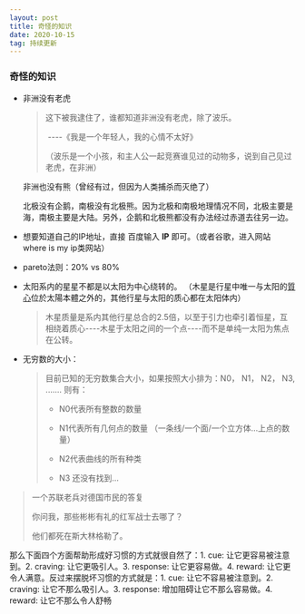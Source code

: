 ```yaml
---
layout: post
title: 奇怪的知识
date: 2020-10-15 
tag: 持续更新
---
```


### 奇怪的知识

- 非洲没有老虎

  > 这下被我逮住了，谁都知道非洲没有老虎，除了波乐。
  >
  > ​																		----《我是一个年轻人，我的心情不太好》
  >
  > （波乐是一个小孩，和主人公一起竞赛谁见过的动物多，说到自己见过老虎，在非洲）

  非洲也没有熊（曾经有过，但因为人类捕杀而灭绝了）

  北极没有企鹅，南极没有北极熊。因为北极和南极地理情况不同，北极主要是海，南极主要是大陆。另外，企鹅和北极熊都没有办法经过赤道去往另一边。

  

- 想要知道自己的IP地址，直接 百度输入 **IP** 即可。（或者谷歌，进入网站 where is my ip类网站）

- pareto法则：20% vs 80%





- 太阳系内的星星不都是以太阳为中心绕转的。 （木星是行星中唯一与太阳的[質心](https://zh.wikipedia.org/wiki/質心)位於太陽本體之外的，其他行星与太阳的质心都在太阳体内） 

  > 木星质量是系内其他行星总合的2.5倍，以至于引力也牵引着恒星，互相绕着质心----木星于太阳之间的一个点----而不是单纯一太阳为焦点在公转。



- 无穷数的大小：

  > 目前已知的无穷数集合大小，如果按照大小排为：N0， N1， N2， N3, ....... 则有：
  >
  > - N0代表所有整数的数量
  >
  > - N1代表所有几何点的数量 （一条线/一个面/一个立方体...上点的数量）
  >
  > - N2代表曲线的所有种类
  >
  > - N3 还没有找到...



>  一个苏联老兵对德国市民的答复
>
> 你问我，那些彬彬有礼的红军战士去哪了？
>
> 他们都死在斯大林格勒了。





那么下面四个方面帮助形成好习惯的方式就很自然了：1. cue: 让它更容易被注意到。2. craving: 让它更吸引人。3. response: 让它更容易做。4. reward: 让它更令人满意。反过来摆脱坏习惯的方式就是：1. cue: 让它不容易被注意到。2. craving: 让它不那么吸引人。3. response: 增加阻碍让它不那么容易做。4. reward: 让它不那么令人舒畅